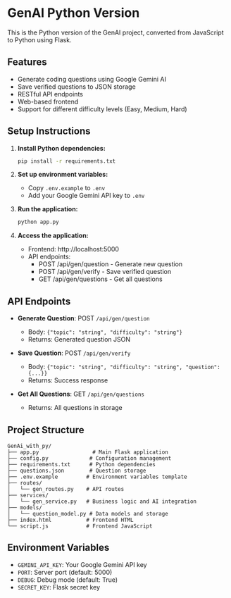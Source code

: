 # GenAI Python Version

This is the Python version of the GenAI project, converted from JavaScript to Python using Flask.

## Features
- Generate coding questions using Google Gemini AI
- Save verified questions to JSON storage
- RESTful API endpoints
- Web-based frontend
- Support for different difficulty levels (Easy, Medium, Hard)

## Setup Instructions

1. **Install Python dependencies:**
   ```bash
   pip install -r requirements.txt
   ```

2. **Set up environment variables:**
   - Copy `.env.example` to `.env`
   - Add your Google Gemini API key to `.env`

3. **Run the application:**
   ```bash
   python app.py
   ```

4. **Access the application:**
   - Frontend: http://localhost:5000
   - API endpoints:
     - POST /api/gen/question - Generate new question
     - POST /api/gen/verify - Save verified question
     - GET /api/gen/questions - Get all questions

## API Endpoints

- **Generate Question**: POST `/api/gen/question`
  - Body: `{"topic": "string", "difficulty": "string"}`
  - Returns: Generated question JSON

- **Save Question**: POST `/api/gen/verify`
  - Body: `{"topic": "string", "difficulty": "string", "question": {...}}`
  - Returns: Success response

- **Get All Questions**: GET `/api/gen/questions`
  - Returns: All questions in storage

## Project Structure
```
GenAi_with_py/
├── app.py                 # Main Flask application
├── config.py             # Configuration management
├── requirements.txt      # Python dependencies
├── questions.json        # Question storage
├── .env.example         # Environment variables template
├── routes/
│   └── gen_routes.py    # API routes
├── services/
│   └── gen_service.py   # Business logic and AI integration
├── models/
│   └── question_model.py # Data models and storage
├── index.html           # Frontend HTML
└── script.js            # Frontend JavaScript
```

## Environment Variables
- `GEMINI_API_KEY`: Your Google Gemini API key
- `PORT`: Server port (default: 5000)
- `DEBUG`: Debug mode (default: True)
- `SECRET_KEY`: Flask secret key
